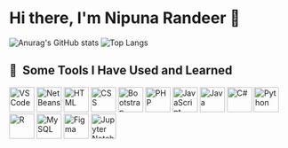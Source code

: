 # Hi there, I'm Nipuna Randeer 👋

![Anurag's GitHub stats](https://github-readme-stats.vercel.app/api?username=Nipuna9945&show_icons=true&theme=radical)
![Top Langs](https://github-readme-stats.vercel.app/api/top-langs/?username=Nipuna9945&layout=compact&theme=dark)

<h2> 🚀 &nbsp;Some Tools I Have Used and Learned</h2>
<p align="left">
  <!-- VS Code -->
  <img src="https://cdn.jsdelivr.net/gh/devicons/devicon/icons/vscode/vscode-original.svg" alt="VS Code" width="45" height="45"/>
  <!-- NetBeans -->
  <img src="https://upload.wikimedia.org/wikipedia/commons/9/98/Apache_NetBeans_Logo.svg" alt="NetBeans" width="45" height="45"/>
  <!-- HTML -->
  <img src="https://cdn.jsdelivr.net/gh/devicons/devicon/icons/html5/html5-original.svg" alt="HTML" width="45" height="45"/>
  <!-- CSS -->
  <img src="https://cdn.jsdelivr.net/gh/devicons/devicon/icons/css3/css3-original.svg" alt="CSS" width="45" height="45"/>
  <!-- Bootstrap -->
  <img src="https://cdn.jsdelivr.net/gh/devicons/devicon/icons/bootstrap/bootstrap-original.svg" alt="Bootstrap" width="45" height="45"/>
  <!-- PHP -->
  <img src="https://cdn.jsdelivr.net/gh/devicons/devicon/icons/php/php-original.svg" alt="PHP" width="45" height="45"/>
  <!-- JavaScript -->
  <img src="https://cdn.jsdelivr.net/gh/devicons/devicon/icons/javascript/javascript-original.svg" alt="JavaScript" width="45" height="45"/>
  <!-- Java -->
  <img src="https://cdn.jsdelivr.net/gh/devicons/devicon/icons/java/java-original.svg" alt="Java" width="45" height="45"/>
  <!-- C# -->
  <img src="https://cdn.jsdelivr.net/gh/devicons/devicon/icons/csharp/csharp-original.svg" alt="C#" width="45" height="45"/>
  <!-- Python -->
  <img src="https://cdn.jsdelivr.net/gh/devicons/devicon/icons/python/python-original.svg" alt="Python" width="45" height="45"/>
  <!-- R -->
  <img src="https://cdn.jsdelivr.net/gh/devicons/devicon/icons/r/r-original.svg" alt="R" width="45" height="45"/>
  <!-- MySQL -->
  <img src="https://cdn.jsdelivr.net/gh/devicons/devicon/icons/mysql/mysql-original.svg" alt="MySQL" width="45" height="45"/>
  <!-- Figma -->
  <img src="https://cdn.jsdelivr.net/gh/devicons/devicon/icons/figma/figma-original.svg" alt="Figma" width="45" height="45"/>
  <!-- Jupyter Notebook -->
  <img src="https://cdn.jsdelivr.net/gh/devicons/devicon/icons/jupyter/jupyter-original.svg" alt="Jupyter Notebook" width="45" height="45"/>
</p>







<!--
**Nipuna9945/Nipuna9945** is a ✨ _special_ ✨ repository because its `README.md` (this file) appears on your GitHub profile.

Here are some ideas to get you started:

- 🔭 I’m currently working on ...
- 🌱 I’m currently learning ...
- 👯 I’m looking to collaborate on ...
- 🤔 I’m looking for help with ...
- 💬 Ask me about ...
- 📫 How to reach me: ...
- 😄 Pronouns: ...
- ⚡ Fun fact: ...
-->
